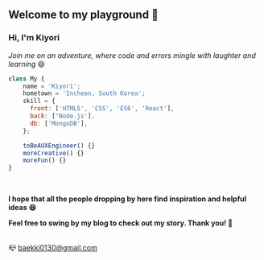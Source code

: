 <h2>Welcome to my playground 👋</h2>
<h3>Hi, I'm Kiyori</h3>
<p><em>Join me on an adventure, where code and errors mingle with laughter and learning</em> 😄</p>

```javascript
class My {
    name = 'Kiyori';
    hometown = 'Incheon, South Korea';
    skill = {
      front: ['HTML5', 'CSS', 'ES6', 'React'],
      back: ['Node.js'],
      db: ['MongoDB'],
    };

    toBeAUXEngineer() {}
    moreCreative() {}
    moreFun() {}
}
```

</br>
<p><strong>I hope that all the people dropping by here find inspiration and helpful ideas 😆</strong></p>
<p><strong>Feel free to swing by my blog to check out my story. Thank you! 🙏</strong></p>
</br>
📪 <a href="mailto:baekki0130@gmail.com">baekki0130@gmail.com</a> 
